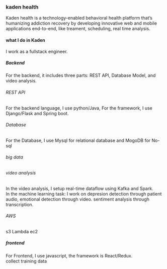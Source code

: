  ### kaden health
Kaden health is a technology-enabled behavioral health platform that’s humanizing addiction recovery by developing innovative web and mobile applications end-to-end, like treament, scheduling, real time analysis.

 #### what I do in Kaden
 I work as a fullstack engineer. 
 ##### Backend 
For the backend, it includes three parts: REST API, Database Model, and video analysis.
 
 ###### REST API
For the backend language, I use python/Java, For the framework,  I use Django/Flask and Spring boot.  
 
 ###### Database
 For the Database,  I use Mysql for relational database and MogoDB for No-sql
 
 ###### big data
 
 ###### video analysis
 In the video analysis, I setup real-time dataflow using Kafka and Spark.    
 In the machine learning task: I work on depresion detection through patient audio, emotional detection through video. sentiment analysis through transcription. 
 
 ###### AWS
 s3 Lambda ec2 

 ##### frontend
 For Frontend, I use javascript, the framework is React/Redux.    
 collect training data

